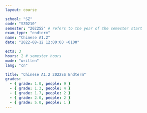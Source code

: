 ```yaml
---
layout: course

school: "SZ"
code: "SZ0210"
semester: "2022SS" # refers to the year of the semester start
exam_type: "endterm"
name: "Chinese A1.2"
date: "2022-08-12 12:00:00 +0100"

ects: 3
hours: 2 # semester hours
mode: "written"
lang: "cn"

title: "Chinese A1.2 2022SS Endterm"
grades:
  - { grade: 1.0, people: 9 }
  - { grade: 1.3, people: 4 }
  - { grade: 1.7, people: 2 }
  - { grade: 2.0, people: 2 }
  - { grade: 5.0, people: 1 }
---
```



